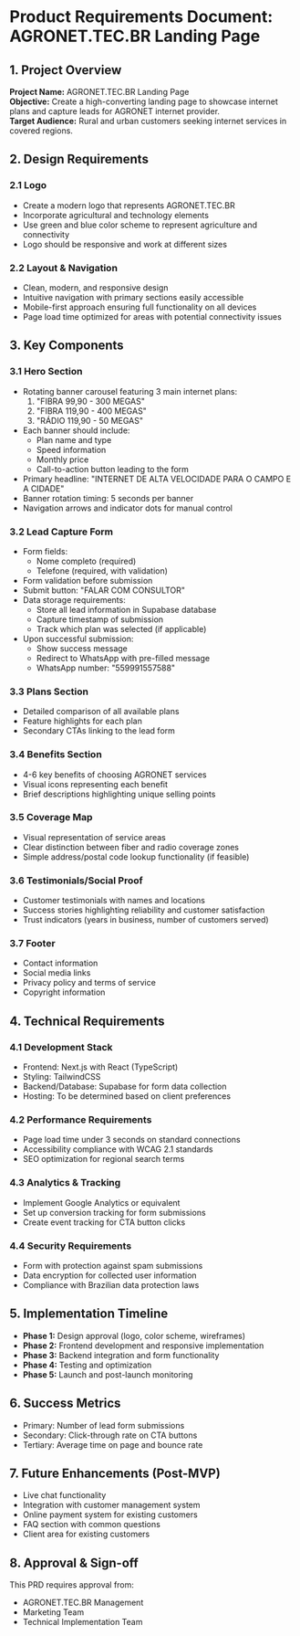 # Product Requirements Document: AGRONET.TEC.BR Landing Page

## 1. Project Overview

**Project Name:** AGRONET.TEC.BR Landing Page  
**Objective:** Create a high-converting landing page to showcase internet plans and capture leads for AGRONET internet provider.  
**Target Audience:** Rural and urban customers seeking internet services in covered regions.

## 2. Design Requirements

### 2.1 Logo
- Create a modern logo that represents AGRONET.TEC.BR
- Incorporate agricultural and technology elements
- Use green and blue color scheme to represent agriculture and connectivity
- Logo should be responsive and work at different sizes

### 2.2 Layout & Navigation
- Clean, modern, and responsive design
- Intuitive navigation with primary sections easily accessible
- Mobile-first approach ensuring full functionality on all devices
- Page load time optimized for areas with potential connectivity issues

## 3. Key Components

### 3.1 Hero Section
- Rotating banner carousel featuring 3 main internet plans:
  1. "FIBRA 99,90 - 300 MEGAS"
  2. "FIBRA 119,90 - 400 MEGAS" 
  3. "RÁDIO 119,90 - 50 MEGAS"
- Each banner should include:
  - Plan name and type
  - Speed information
  - Monthly price
  - Call-to-action button leading to the form
- Primary headline: "INTERNET DE ALTA VELOCIDADE PARA O CAMPO E A CIDADE"
- Banner rotation timing: 5 seconds per banner
- Navigation arrows and indicator dots for manual control

### 3.2 Lead Capture Form
- Form fields:
  - Nome completo (required)
  - Telefone (required, with validation)
- Form validation before submission
- Submit button: "FALAR COM CONSULTOR"
- Data storage requirements:
  - Store all lead information in Supabase database
  - Capture timestamp of submission
  - Track which plan was selected (if applicable)
- Upon successful submission:
  - Show success message
  - Redirect to WhatsApp with pre-filled message
  - WhatsApp number: "559991557588"

### 3.3 Plans Section
- Detailed comparison of all available plans
- Feature highlights for each plan
- Secondary CTAs linking to the lead form

### 3.4 Benefits Section
- 4-6 key benefits of choosing AGRONET services
- Visual icons representing each benefit
- Brief descriptions highlighting unique selling points

### 3.5 Coverage Map
- Visual representation of service areas
- Clear distinction between fiber and radio coverage zones
- Simple address/postal code lookup functionality (if feasible)

### 3.6 Testimonials/Social Proof
- Customer testimonials with names and locations
- Success stories highlighting reliability and customer satisfaction
- Trust indicators (years in business, number of customers served)

### 3.7 Footer
- Contact information
- Social media links
- Privacy policy and terms of service
- Copyright information

## 4. Technical Requirements

### 4.1 Development Stack
- Frontend: Next.js with React (TypeScript)
- Styling: TailwindCSS
- Backend/Database: Supabase for form data collection
- Hosting: To be determined based on client preferences

### 4.2 Performance Requirements
- Page load time under 3 seconds on standard connections
- Accessibility compliance with WCAG 2.1 standards
- SEO optimization for regional search terms

### 4.3 Analytics & Tracking
- Implement Google Analytics or equivalent
- Set up conversion tracking for form submissions
- Create event tracking for CTA button clicks

### 4.4 Security Requirements
- Form with protection against spam submissions
- Data encryption for collected user information
- Compliance with Brazilian data protection laws

## 5. Implementation Timeline

- **Phase 1:** Design approval (logo, color scheme, wireframes)
- **Phase 2:** Frontend development and responsive implementation
- **Phase 3:** Backend integration and form functionality
- **Phase 4:** Testing and optimization
- **Phase 5:** Launch and post-launch monitoring

## 6. Success Metrics

- Primary: Number of lead form submissions
- Secondary: Click-through rate on CTA buttons
- Tertiary: Average time on page and bounce rate

## 7. Future Enhancements (Post-MVP)

- Live chat functionality
- Integration with customer management system
- Online payment system for existing customers
- FAQ section with common questions
- Client area for existing customers

## 8. Approval & Sign-off

This PRD requires approval from:
- AGRONET.TEC.BR Management
- Marketing Team
- Technical Implementation Team